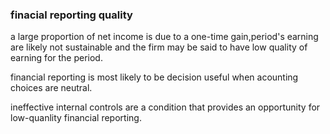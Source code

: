 ### finacial reporting quality

a large proportion of net income is due to a one-time gain,period's earning are likely not sustainable and the firm may be said to have low quality of earning for the period.

financial reporting is most likely to be decision useful when acounting choices are neutral.

ineffective internal controls are a condition that provides an opportunity for low-quanlity financial reporting.

